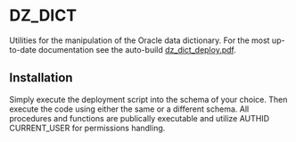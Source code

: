 # DZ_DICT
Utilities for the manipulation of the Oracle data dictionary.
For the most up-to-date documentation see the auto-build  [dz_dict_deploy.pdf](https://github.com/pauldzy/DZ_DICT/blob/master/dz_dict_deploy.pdf).

## Installation
Simply execute the deployment script into the schema of your choice.  Then execute the code using either the same or a different schema.  All procedures and functions are publically executable and utilize AUTHID CURRENT_USER for permissions handling.
